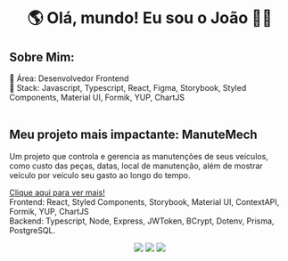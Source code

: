 <h1 align="center">🌎 Olá, mundo! Eu sou o João 👨‍💻</h1> 

## Sobre Mim:
💼 Área: Desenvolvedor Frontend <br />
🚀 Stack: Javascript, Typescript, React, Figma, Storybook, Styled Components, Material UI, Formik, YUP, ChartJS <br />
<br />
## Meu projeto mais impactante: ManuteMech
<p> Um projeto que controla e gerencia as manutenções de seus veículos, como custo das peças, datas, local de manutenção, além de mostrar veículo por veículo seu gasto ao longo do tempo. </p>

[Clique aqui para ver mais!](https://manutemech.vercel.app)
<br />
Frontend: React, Styled Components, Storybook, Material UI, ContextAPI, Formik, YUP, ChartJS <br />
Backend: Typescript, Node, Express, JWToken, BCrypt, Dotenv, Prisma, PostgreSQL.
<br />

<div align="center">
  <a href="https://www.linkedin.com/in/spjoao/-45875016a" target="_blank"><img src="https://img.shields.io/badge/-LinkedIn-%230077B5?style=for-the-badge&logo=linkedin&logoColor=white" target="_blank"></a>   
  <a href="https://instagram.com/j.o.a.o.j" target="_blank"><img src="https://img.shields.io/badge/-Instagram-%23E4405F?style=for-the-badge&logo=instagram&logoColor=white" target="_blank"></a>
  <a href = "mailto:jpsilva.dev@gmail.com"><img src="https://img.shields.io/badge/-Gmail-%23333?style=for-the-badge&logo=gmail&logoColor=white" target="_blank"></a>
</div>
